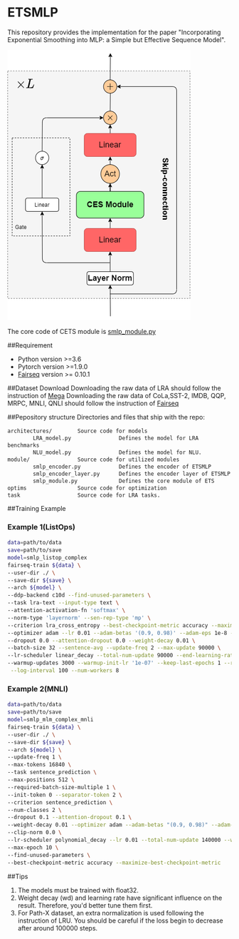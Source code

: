 # ETSMLP
This repository provides the implementation for the paper "Incorporating Exponential Smoothing into MLP: a Simple but Effective Sequence Model".

![alt text](images/GESMLP.png)

The core code of CETS module is [smlp_module.py](module/smlp_module.py)

##Requirement
- Python version >=3.6
- Pytorch version >=1.9.0
- [Fairseq](https://github.com/facebookresearch/fairseq) version  >= 0.10.1

##Dataset Download
Downloading the raw data of LRA should follow the instruction of [Mega](https://github.com/facebookresearch/mega/blob/main/examples/mega/README.lra.md)
Downloading the raw data of CoLa,SST-2, IMDB, QQP, MRPC, MNLI, QNLI should follow the instruction of [Fairseq](https://github.com/facebookresearch/fairseq/blob/main/examples/roberta/README.glue.md)

##Pepository structure
Directories and files that ship with the repo:
```
architectures/        Source code for models
        LRA_model.py               Defines the model for LRA benchmarks
        NLU_model.py               Defines the model for NLU.
module/               Source code for utilized modules
        smlp_encoder.py            Defines the encoder of ETSMLP
        smlp_encoder_layer.py      Defines the encoder layer of ETSMLP
        smlp_module.py             Defines the core module of ETS
optims                Source code for optimization
task                  Source code for LRA tasks.  
```
##Training Example
### Example 1(ListOps)
```bash
data=path/to/data
save=path/to/save
model=smlp_listop_complex
fairseq-train ${data} \
--user-dir ./ \
--save-dir ${save} \
--arch ${model} \
--ddp-backend c10d --find-unused-parameters \
--task lra-text --input-type text \
--attention-activation-fn 'softmax' \
--norm-type 'layernorm' --sen-rep-type 'mp' \
--criterion lra_cross_entropy --best-checkpoint-metric accuracy --maximize-best-checkpoint-metric \
--optimizer adam --lr 0.01 --adam-betas '(0.9, 0.98)' --adam-eps 1e-8 --clip-norm 1.0 \
--dropout 0.0 --attention-dropout 0.0 --weight-decay 0.01 \
--batch-size 32 --sentence-avg --update-freq 2 --max-update 90000 \
--lr-scheduler linear_decay --total-num-update 90000 --end-learning-rate 0.0 \
--warmup-updates 3000 --warmup-init-lr '1e-07' --keep-last-epochs 1 --required-batch-size-multiple 1 \
 --log-interval 100 --num-workers 8
```
### Example 2(MNLI)
```bash
data=path/to/data
save=path/to/save
model=smlp_mlm_complex_mnli
fairseq-train ${data} \
--user-dir ./ \
--save-dir ${save} \
--arch ${model} \
--update-freq 1 \
--max-tokens 16840 \
--task sentence_prediction \
--max-positions 512 \
--required-batch-size-multiple 1 \
--init-token 0 --separator-token 2 \
--criterion sentence_prediction \
--num-classes 2 \
--dropout 0.1 --attention-dropout 0.1 \
--weight-decay 0.01 --optimizer adam --adam-betas "(0.9, 0.98)" --adam-eps 1e-06 \
--clip-norm 0.0 \
--lr-scheduler polynomial_decay --lr 0.01 --total-num-update 140000 --warmup-updates 7000 \
--max-epoch 10 \
--find-unused-parameters \
--best-checkpoint-metric accuracy --maximize-best-checkpoint-metric
```
##Tips
1. The models must be trained with float32.
2. Weight decay (wd) and learning rate have significant influence on the result. Therefore, you'd better tune them first.
3. For Path-X dataset, an extra normalization is used following the instruction of LRU. You should be careful if the loss begin to decrease after around 100000 steps.